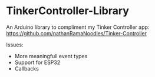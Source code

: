 # TinkerController-Library
An Arduino library to compliment my Tinker Controller app: https://github.com/nathanRamaNoodles/Tinker-Controller

Issues: 
- More meaningfull event types
- Support for ESP32
- Callbacks
